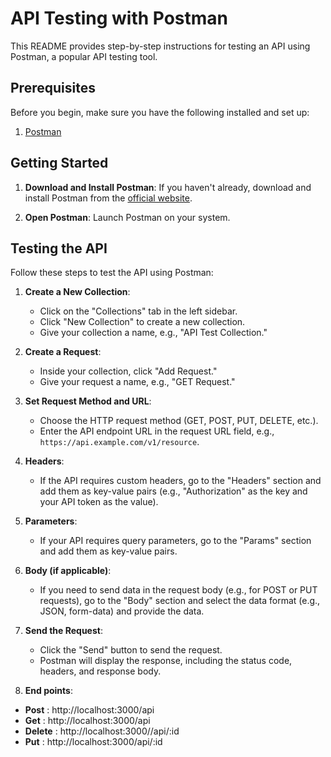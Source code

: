 # API Testing with Postman

This README provides step-by-step instructions for testing an API using Postman, a popular API testing tool.

## Prerequisites

Before you begin, make sure you have the following installed and set up:

1. [Postman](https://www.postman.com/downloads/)

## Getting Started

1. **Download and Install Postman**: If you haven't already, download and install Postman from the [official website](https://www.postman.com/downloads/).

2. **Open Postman**: Launch Postman on your system.

## Testing the API

Follow these steps to test the API using Postman:

1. **Create a New Collection**:

   - Click on the "Collections" tab in the left sidebar.
   - Click "New Collection" to create a new collection.
   - Give your collection a name, e.g., "API Test Collection."

2. **Create a Request**:

   - Inside your collection, click "Add Request."
   - Give your request a name, e.g., "GET Request."

3. **Set Request Method and URL**:

   - Choose the HTTP request method (GET, POST, PUT, DELETE, etc.).
   - Enter the API endpoint URL in the request URL field, e.g., `https://api.example.com/v1/resource`.

4. **Headers**:

   - If the API requires custom headers, go to the "Headers" section and add them as key-value pairs (e.g., "Authorization" as the key and your API token as the value).

5. **Parameters**:

   - If your API requires query parameters, go to the "Params" section and add them as key-value pairs.

6. **Body (if applicable)**:

   - If you need to send data in the request body (e.g., for POST or PUT requests), go to the "Body" section and select the data format (e.g., JSON, form-data) and provide the data.

7. **Send the Request**:

   - Click the "Send" button to send the request.
   - Postman will display the response, including the status code, headers, and response body.

8. **End points**:

- **Post** : http://localhost:3000/api
- **Get** : http://localhost:3000/api
- **Delete** : http://localhost:3000//api/:id
- **Put** : http://localhost:3000/api/:id
